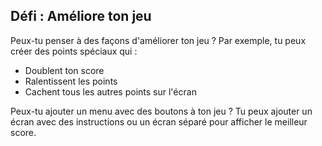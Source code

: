 ## Défi : Améliore ton jeu

Peux-tu penser à des façons d'améliorer ton jeu ? Par exemple, tu peux créer des points spéciaux qui :

+ Doublent ton score
+ Ralentissent les points
+ Cachent tous les autres points sur l'écran

Peux-tu ajouter un menu avec des boutons à ton jeu ? Tu peux ajouter un écran avec des instructions ou un écran séparé pour afficher le meilleur score.
